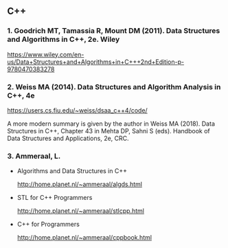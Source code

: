 ## C++

### 1. Goodrich MT, Tamassia R, Mount DM (2011). Data Structures and Algorithms in C++, 2e. Wiley

<https://www.wiley.com/en-us/Data+Structures+and+Algorithms+in+C+++2nd+Edition-p-9780470383278>

### 2. Weiss MA (2014). Data Structures and Algorithm Analysis in C++, 4e

<https://users.cs.fiu.edu/~weiss/dsaa_c++4/code/>

A more modern summary is given by the author in Weiss MA (2018). Data Structures in C++, Chapter 43 in 
Mehta DP, Sahni S (eds). Handbook of Data Structures and Applications, 2e, CRC.

### 3. Ammeraal, L.

- Algorithms and Data Structures in C++

    <http://home.planet.nl/~ammeraal/algds.html>

- STL for C++ Programmers

    <http://home.planet.nl/~ammeraal/stlcpp.html>

- C++ for Programmers

    <http://home.planet.nl/~ammeraal/cppbook.html>
